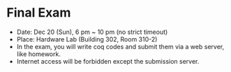 # Final Exam

- Date: Dec 20 (Sun), 6 pm ~ 10 pm (no strict timeout)
- Place: Hardware Lab (Building 302, Room 310-2)
- In the exam, you will write coq codes and submit them via a web server, like homework.
- Internet access will be forbidden except the submission server.

